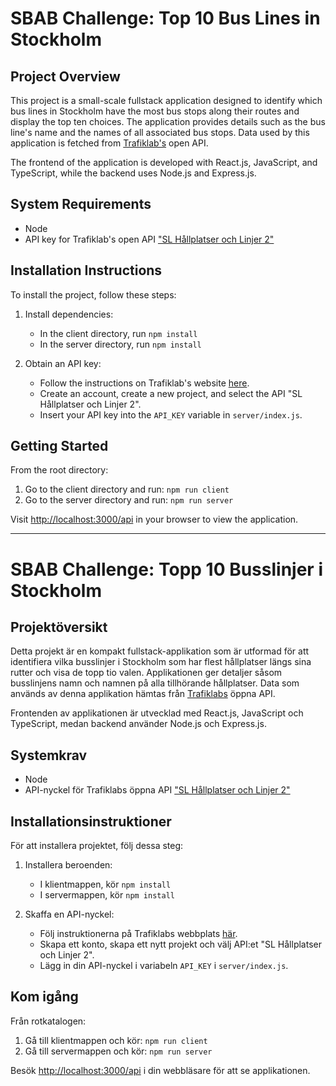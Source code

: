 # SBAB Challenge: Top 10 Bus Lines in Stockholm

## Project Overview

This project is a small-scale fullstack application designed to identify which bus lines in Stockholm have the most bus stops along their routes and display the top ten choices. The application provides details such as the bus line's name and the names of all associated bus stops. Data used by this application is fetched from [Trafiklab's](https://www.trafiklab.se/) open API.

The frontend of the application is developed with React.js, JavaScript, and TypeScript, while the backend uses Node.js and Express.js.

## System Requirements

- Node
- API key for Trafiklab's open API ["SL Hållplatser och Linjer 2"](https://www.trafiklab.se/api/sl-hallplatser-och-linjer-2)

## Installation Instructions

To install the project, follow these steps:

1. Install dependencies:
   - In the client directory, run `npm install`
   - In the server directory, run `npm install`

2. Obtain an API key:
   - Follow the instructions on Trafiklab's website [here](https://www.trafiklab.se/docs/using-trafiklab/getting-api-keys/).
   - Create an account, create a new project, and select the API "SL Hållplatser och Linjer 2".
   - Insert your API key into the `API_KEY` variable in `server/index.js`.

## Getting Started

From the root directory:

1. Go to the client directory and run: `npm run client`
2. Go to the server directory and run: `npm run server`

Visit [http://localhost:3000/api](http://localhost:3000/api) in your browser to view the application.

---

# SBAB Challenge: Topp 10 Busslinjer i Stockholm

## Projektöversikt

Detta projekt är en kompakt fullstack-applikation som är utformad för att identifiera vilka busslinjer i Stockholm som har flest hållplatser längs sina rutter och visa de topp tio valen. Applikationen ger detaljer såsom busslinjens namn och namnen på alla tillhörande hållplatser. Data som används av denna applikation hämtas från [Trafiklabs](https://www.trafiklab.se/) öppna API.

Frontenden av applikationen är utvecklad med React.js, JavaScript och TypeScript, medan backend använder Node.js och Express.js.

## Systemkrav

- Node
- API-nyckel för Trafiklabs öppna API ["SL Hållplatser och Linjer 2"](https://www.trafiklab.se/api/sl-hallplatser-och-linjer-2)

## Installationsinstruktioner

För att installera projektet, följ dessa steg:

1. Installera beroenden:
   - I klientmappen, kör `npm install`
   - I servermappen, kör `npm install`

2. Skaffa en API-nyckel:
   - Följ instruktionerna på Trafiklabs webbplats [här](https://www.trafiklab.se/docs/using-trafiklab/getting-api-keys/).
   - Skapa ett konto, skapa ett nytt projekt och välj API:et "SL Hållplatser och Linjer 2".
   - Lägg in din API-nyckel i variabeln `API_KEY` i `server/index.js`.

## Kom igång

Från rotkatalogen:

1. Gå till klientmappen och kör: `npm run client`
2. Gå till servermappen och kör: `npm run server`

Besök [http://localhost:3000/api](http://localhost:3000/api) i din webbläsare för att se applikationen.

